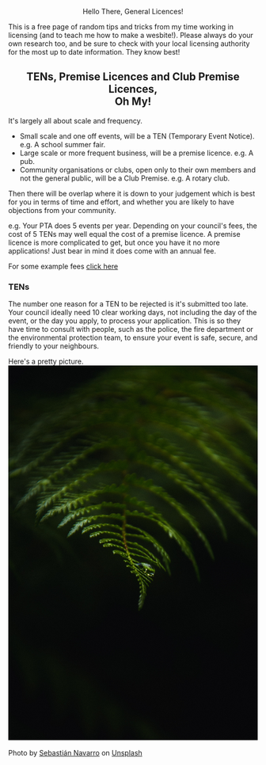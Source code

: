 <p align="center">Hello There, General Licences!</p>

This is a free page of random tips and tricks from my time working in licensing (and to teach me how to make a wesbite!). 
Please always do your own research too, and be sure to check with your local licensing authority for the most up to date information. They know best!

<h2 align="center">TENs, Premise Licences and Club Premise Licences,<br/>
Oh My!</h2>

It's largely all about scale and frequency. 

- Small scale and one off events, will be a TEN (Temporary Event Notice). e.g. A school summer fair.
- Large scale or more frequent business, will be a premise licence. e.g. A pub.
- Community organisations or clubs, open only to their own members and not the general public, will be a Club Premise. e.g. A rotary club.

Then there will be overlap where it is down to your judgement which is best for you in terms of time and effort, and whether you are likely to have objections from your community.

e.g. Your PTA does 5 events per year. Depending on your council's fees, the cost of 5 TENs may well equal the cost of a premise licence. A premise licence is more complicated to get, but once you have it no more applications! Just bear in mind it does come with an annual fee.

For some example fees [click here](https://www.colchester.gov.uk/licensing/fees/?id=&page=premises--and--club--premises--licence--fees)

### TENs

The number one reason for a TEN to be rejected is it's submitted too late. Your council ideally need 10 clear working days, not including the day of the event, or the day you apply, to process your application. This is so they have time to consult with people, such as the police, the fire department or the environmental protection team, to ensure your event is safe, secure, and friendly to your neighbours.

Here's a pretty picture.
![](sebastian-navarro-BmaUjTWMXQ4-unsplash.jpg)



Photo by <a href="https://unsplash.com/@nabxnav?utm_source=unsplash&utm_medium=referral&utm_content=creditCopyText">Sebastián Navarro</a> on <a href="https://unsplash.com/images/stock/public-domain?utm_source=unsplash&utm_medium=referral&utm_content=creditCopyText">Unsplash</a>
  
